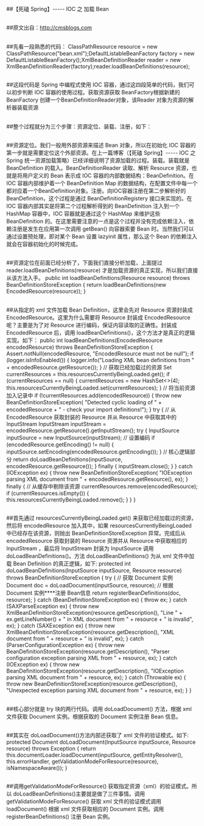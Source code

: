 ##【死磕 Spring】----- IOC 之 加载 Bean

##
##原文出自：http://cmsblogs.com

##
##先看一段熟悉的代码：	ClassPathResource resource = new ClassPathResource("bean.xml");DefaultListableBeanFactory factory = new DefaultListableBeanFactory();XmlBeanDefinitionReader reader = new XmlBeanDefinitionReader(factory);reader.loadBeanDefinitions(resource);

##
##这段代码是 Spring 中编程式使用 IOC 容器，通过这四段简单的代码，我们可以初步判断 IOC 容器的使用过程。获取资源获取 BeanFactory根据新建的 BeanFactory 创建一个BeanDefinitionReader对象，该Reader 对象为资源的解析器装载资源

##
##整个过程就分为三个步骤：资源定位、装载、注册，如下：

##
##资源定位。我们一般用外部资源来描述 Bean 对象，所以在初始化 IOC 容器的第一步就是需要定位这个外部资源。在上一篇博客（【死磕 Spring】----- IOC 之 Spring 统一资源加载策略）已经详细说明了资源加载的过程。装载。装载就是 BeanDefinition 的载入。BeanDefinitionReader 读取、解析 Resource 资源，也就是将用户定义的 Bean 表示成 IOC 容器的内部数据结构：BeanDefinition。在 IOC 容器内部维护着一个 BeanDefinition Map 的数据结构，在配置文件中每一个 <bean> 都对应着一个BeanDefinition对象。注册。向IOC容器注册在第二步解析好的 BeanDefinition，这个过程是通过 BeanDefinitionRegistery 接口来实现的。在 IOC 容器内部其实是将第二个过程解析得到的 BeanDefinition 注入到一个 HashMap 容器中，IOC 容器就是通过这个 HashMap 来维护这些 BeanDefinition 的。在这里需要注意的一点是这个过程并没有完成依赖注入，依赖注册是发生在应用第一次调用 getBean() 向容器索要 Bean 时。当然我们可以通过设置预处理，即对某个 Bean 设置 lazyinit 属性，那么这个 Bean 的依赖注入就会在容器初始化的时候完成。

##
##资源定位在前面已经分析了，下面我们直接分析加载，上面提过 reader.loadBeanDefinitions(resource) 才是加载资源的真正实现，所以我们直接从该方法入手。	    public int loadBeanDefinitions(Resource resource) throws BeanDefinitionStoreException {        return loadBeanDefinitions(new EncodedResource(resource));    	}

##
##从指定的 xml 文件加载 Bean Definition，这里会先对 Resource 资源封装成 EncodedResource。这里为什么需要将 Resource 封装成 EncodedResource呢？主要是为了对 Resource 进行编码，保证内容读取的正确性。封装成 EncodedResource 后，调用 loadBeanDefinitions()，这个方法才是真正的逻辑实现。如下：	    public int loadBeanDefinitions(EncodedResource encodedResource) throws BeanDefinitionStoreException {        Assert.notNull(encodedResource, "EncodedResource must not be null");        if (logger.isInfoEnabled()) {            logger.info("Loading XML bean definitions from " + encodedResource.getResource());        	}        // 获取已经加载过的资源        Set<EncodedResource> currentResources = this.resourcesCurrentlyBeingLoaded.get();        if (currentResources == null) {            currentResources = new HashSet<>(4);            this.resourcesCurrentlyBeingLoaded.set(currentResources);        	}        // 将当前资源加入记录中        if (!currentResources.add(encodedResource)) {            throw new BeanDefinitionStoreException(                    "Detected cyclic loading of " + encodedResource + " - check your import definitions!");        	}        try {            // 从 EncodedResource 获取封装的 Resource 并从 Resource 中获取其中的 InputStream            InputStream inputStream = encodedResource.getResource().getInputStream();            try {                InputSource inputSource = new InputSource(inputStream);                // 设置编码                if (encodedResource.getEncoding() != null) {                    inputSource.setEncoding(encodedResource.getEncoding());                	}                // 核心逻辑部分                return doLoadBeanDefinitions(inputSource, encodedResource.getResource());            	}            finally {                inputStream.close();            	}        	}        catch (IOException ex) {            throw new BeanDefinitionStoreException(                    "IOException parsing XML document from " + encodedResource.getResource(), ex);        	}        finally {            // 从缓存中剔除该资源            currentResources.remove(encodedResource);            if (currentResources.isEmpty()) {                this.resourcesCurrentlyBeingLoaded.remove();            	}        	}    	}

##
##首先通过 resourcesCurrentlyBeingLoaded.get() 来获取已经加载过的资源，然后将 encodedResource 加入其中，如果 resourcesCurrentlyBeingLoaded 中已经存在该资源，则抛出 BeanDefinitionStoreException 异常。完成后从 encodedResource 获取封装的 Resource 资源并从 Resource 中获取相应的 InputStream ，最后将 InputStream 封装为 InputSource 调用 doLoadBeanDefinitions()。方法 doLoadBeanDefinitions() 为从 xml 文件中加载 Bean Definition 的真正逻辑，如下:	protected int doLoadBeanDefinitions(InputSource inputSource, Resource resource)            throws BeanDefinitionStoreException {        try {            // 获取 Document 实例            Document doc = doLoadDocument(inputSource, resource);            // 根据 Document 实例****注册 Bean信息            return registerBeanDefinitions(doc, resource);        	}        catch (BeanDefinitionStoreException ex) {            throw ex;        	}        catch (SAXParseException ex) {            throw new XmlBeanDefinitionStoreException(resource.getDescription(),                    "Line " + ex.getLineNumber() + " in XML document from " + resource + " is invalid", ex);        	}        catch (SAXException ex) {            throw new XmlBeanDefinitionStoreException(resource.getDescription(),                    "XML document from " + resource + " is invalid", ex);        	}        catch (ParserConfigurationException ex) {            throw new BeanDefinitionStoreException(resource.getDescription(),                    "Parser configuration exception parsing XML from " + resource, ex);        	}        catch (IOException ex) {            throw new BeanDefinitionStoreException(resource.getDescription(),                    "IOException parsing XML document from " + resource, ex);        	}        catch (Throwable ex) {            throw new BeanDefinitionStoreException(resource.getDescription(),                    "Unexpected exception parsing XML document from " + resource, ex);        	}    	}

##
##核心部分就是 try 块的两行代码。调用 doLoadDocument() 方法，根据 xml 文件获取 Document 实例。根据获取的 Document 实例注册 Bean 信息。

##
##其实在 doLoadDocument()方法内部还获取了 xml 文件的验证模式。如下:	    protected Document doLoadDocument(InputSource inputSource, Resource resource) throws Exception {        return this.documentLoader.loadDocument(inputSource, getEntityResolver(), this.errorHandler,                getValidationModeForResource(resource), isNamespaceAware());    	}

##
##调用getValidationModeForResource() 获取指定资源（xml）的验证模式。所以 doLoadBeanDefinitions()主要就是做了三件事情。调用 getValidationModeForResource() 获取 xml 文件的验证模式调用 loadDocument() 根据 xml 文件获取相应的 Document 实例。调用 registerBeanDefinitions() 注册 Bean 实例。